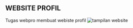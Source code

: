 ## WEBSITE PROFIL
Tugas webpro membuat webiste profil
![tampilan website](https://github.com/radianade2/profile_website_webpro/blob/main/tampilanWebsite.png)
